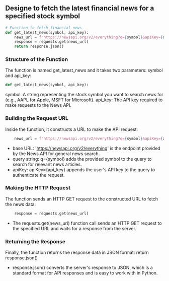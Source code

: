 ## Designe to fetch the latest financial news for a specified stock symbol
```python
# Function to fetch financial news
def get_latest_news(symbol, api_key):
    news_url = f'https://newsapi.org/v2/everything?q={symbol}&apiKey={api_key}'
    response = requests.get(news_url)
    return response.json()
```
### Structure of the Function
The function is named get_latest_news and it takes two parameters: symbol and api_key:
```python
def get_latest_news(symbol, api_key):
```
symbol: A string representing the stock symbol you want to search news for (e.g., AAPL for Apple, MSFT for Microsoft).
api_key: The API key required to make requests to the News API.
### Building the Request URL
Inside the function, it constructs a URL to make the API request:
```python
    news_url = f'https://newsapi.org/v2/everything?q={symbol}&apiKey={api_key}'
```
  - base URL: 'https://newsapi.org/v2/everything' is the endpoint provided by the News API for general news search.
  - query string: q={symbol} adds the provided symbol to the query to search for relevant news articles.
  - apiKey: apiKey={api_key} appends the user's API key to the query to authenticate the request.
### Making the HTTP Request
The function sends an HTTP GET request to the constructed URL to fetch the news data:
```python    
    response = requests.get(news_url)
```
  - The requests.get(news_url) function call sends an HTTP GET request to the specified URL and waits for a response from the server.
### Returning the Response
Finally, the function returns the response data in JSON format:
    return response.json()
  - response.json() converts the server's response to JSON, which is a standard format for API responses and is easy to work with in Python.
